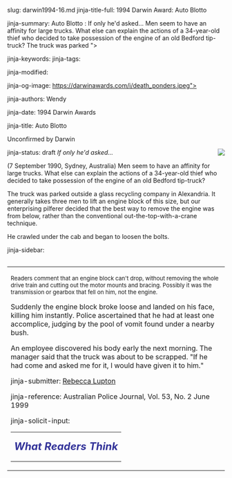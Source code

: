 slug: darwin1994-16.md
jinja-title-full: 1994 Darwin Award: Auto Blotto

jinja-summary: Auto Blotto : If only he'd asked... Men seem to have an affinity for large trucks. What else can explain the actions of a 34-year-old thief who decided to take possession of the engine of an old Bedford tip-truck? The truck was parked ">

jinja-keywords:
jinja-tags:

jinja-modified:

jinja-og-image: https://darwinawards.com/i/death_ponders.jpeg">

jinja-authors: Wendy

jinja-date: 1994 Darwin Awards


jinja-title: Auto Blotto

Unconfirmed by Darwin

jinja-status: draft
<IMG src="/i/darwin1994-16.jpg" align=right><I>If only he'd asked...</I>

(7 September 1990, Sydney, Australia) Men seem to have an affinity for large trucks. What else can explain the actions of a 34-year-old thief who decided to take possession of the engine of an old Bedford tip-truck?

The truck was parked outside a glass recycling company in Alexandria. It generally takes three men to lift an engine block of this size, but our enterprising pilferer decided that the best way to remove the engine was from below, rather than the conventional out-the-top-with-a-crane technique.

He crawled under the cab and began to loosen the bolts.

jinja-sidebar: <TABLE width="100" border="0" align="right" cellspacing="3" cellpadding="6" background="/i/bgtable.gif">
<TR>
<TD>

<P align="left"><FONT size="-1">Readers comment that an engine block
can't drop, without removing the whole drive train and cutting out
the motor mounts and bracing. Possibly it was the transmission or
gearbox that fell on him, not the engine.</FONT></P>


Suddenly the engine block broke loose and landed on his face, killing him instantly. Police ascertained that he had at least one accomplice, judging by the pool of vomit found under a nearby bush.

An employee discovered his body early the next morning. The manager said that the truck was about to be scrapped. "If he had come and asked me for it, I would have given it to him."
<P align=center>
<!--#include virtual="/inc/votebar_viewvoteonly" -->

jinja-submitter: <A HREF="mailto:REMOVE-">Rebecca Lupton</A>

jinja-reference: Australian Police Journal, Vol. 53, No. 2 June 1999

jinja-solicit-input:

<TABLE border=0 width=80% cellpadding="10">
<TR>
<TD align=center>

<P align="center"><FONT size="+2" color="#333399">
<B><I>What Readers Think</I></B></FONT></P>

<!-- comment -->




<!--#include file=nav_1994.html -->


